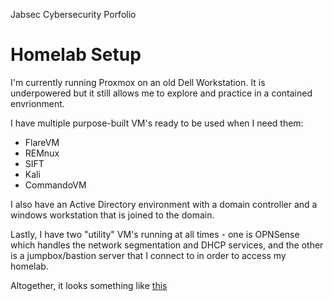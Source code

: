   Jabsec Cybersecurity Porfolio

Homelab Setup
=============

I'm currently running Proxmox on an old Dell Workstation. It is underpowered but it still allows me to explore and practice in a contained envrionment.

I have multiple purpose-built VM's ready to be used when I need them: 

- FlareVM
- REMnux
- SIFT
- Kali
- CommandoVM

I also have an Active Directory environment with a domain controller and a windows workstation that is joined to the domain. 

Lastly, I have two "utility" VM's running at all times - one is OPNSense which handles the network segmentation and DHCP services, and the other is a jumpbox/bastion server that I connect to in order to access my homelab. 

Altogether, it looks something like [this](./network_diagram.md) 
